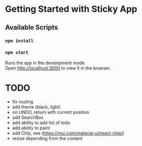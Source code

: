 # Getting Started with Sticky App

## Available Scripts

### `npm install`

### `npm start`

Runs the app in the development mode.\
Open [http://localhost:3000](http://localhost:3000) to view it in the browser.

# TODO

- fix routing
- add theme (black, light)
- on UNDO, return with current position
- add SearchBox
- add ability to add list of todo
- add ability to paint
- add Chip, see (https://mui.com/material-ui/react-chip/)
- resize depending from the content
